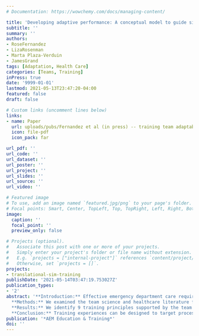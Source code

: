 ```yaml
---
# Documentation: https://wowchemy.com/docs/managing-content/

title: 'Developing adaptive performance: A conceptual model to guide simulation-based training design'
subtitle: ''
summary: ''
authors:
- RoseFernandez
- LizaRosenman
- Marta Plaza-Verduin
- JamesGrand
tags: [Adaptation, Health Care]
categories: [Teams, Training]
inPress: true
date: '9999-01-01'
lastmod: 2021-05-13T23:47:20-04:00
featured: false
draft: false

# Custom links (uncomment lines below)
links:
- name: Paper
  url: uploads/pubs/Fernandez et al (in press) -- training team adaptability.pdf
  icon: file-pdf
  icon_pack: far

url_pdf: ''
url_code: ''
url_dataset: ''
url_poster: ''
url_project: ''
url_slides: ''
url_source: ''
url_video: ''

# Featured image
# To use, add an image named `featured.jpg/png` to your page's folder.
# Focal points: Smart, Center, TopLeft, Top, TopRight, Left, Right, BottomLeft, Bottom, BottomRight.
image:
  caption: ''
  focal_point: ''
  preview_only: false

# Projects (optional).
#   Associate this post with one or more of your projects.
#   Simply enter your project's folder or file name without extension.
#   E.g. `projects = ["internal-project"]` references `content/project/deep-learning/index.md`.
#   Otherwise, set `projects = []`.
projects:
- translational-sim-training
publishDate: '2021-05-14T03:47:19.753027Z'
publication_types:
- '2'
abstract: '**Introduction:** Effective emergency department care requires individuals and teams to adapt to changes in patient condition, team factors, environmental issues, and system-level challenges. Adaptability is often listed as an important skill for emergency medicine physicians; however, conceptual models describing the processes involved in adaptive performance have not been translated for healthcare settings.  Similarly, educators have not described training design strategies that support the development of adaptive performance.<br /><br />
  **Methods:** We examined the team science and healthcare literature for key concepts in adaptive performance, healthcare team performance, and diagnostic decision-making.  Using expert consensus, we integrated these concepts to develop the Team Adaptive Performance model and to identify training design approaches that support the development of adaptability.<br /><br />
  **Results:** We identify 9 training principles supported by the team adaptive performance model and the adaptive learning system. Each training principle is accompanied by recommendations and mechanisms for implementation in emergency medicine simulation-based education.<br /><br />
  **Conclusion:** Training experiences can be designed to target processes that support adaptive performance.<br /><br />'
publication: '*AEM Education & Training*'
doi: ''
---
```

